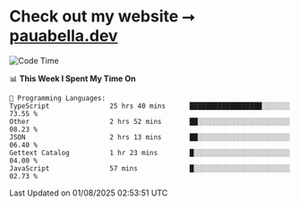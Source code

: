 # Check out my website ⭢ [pauabella.dev](https://pauabella.dev)

<!--START_SECTION:waka-->
![Code Time](http://img.shields.io/badge/Code%20Time-4%2C666%20hrs%207%20mins-blue)

📊 **This Week I Spent My Time On** 

```text
💬 Programming Languages: 
TypeScript               25 hrs 40 mins      ██████████████████░░░░░░░   73.55 % 
Other                    2 hrs 52 mins       ██░░░░░░░░░░░░░░░░░░░░░░░   08.23 % 
JSON                     2 hrs 13 mins       ██░░░░░░░░░░░░░░░░░░░░░░░   06.40 % 
Gettext Catalog          1 hr 23 mins        █░░░░░░░░░░░░░░░░░░░░░░░░   04.00 % 
JavaScript               57 mins             █░░░░░░░░░░░░░░░░░░░░░░░░   02.73 % 
```


 Last Updated on 01/08/2025 02:53:51 UTC
<!--END_SECTION:waka-->
